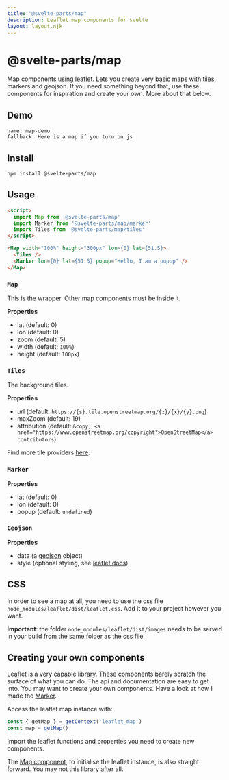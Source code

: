 ```yaml
---
title: "@svelte-parts/map"
description: Leaflet map components for svelte
layout: layout.njk
---
```


# @svelte-parts/map

Map components using [leaflet](https://leafletjs.com/). Lets you create very basic maps with tiles, markers and geojson. If you need something beyond that, use these components for inspiration and create your own. More about that below.

## Demo

```comp
name: map-demo
fallback: Here is a map if you turn on js
```

## Install

```
npm install @svelte-parts/map
```

## Usage

```html
<script>
  import Map from '@svelte-parts/map'
  import Marker from '@svelte-parts/map/marker'
  import Tiles from '@svelte-parts/map/tiles'
</script>

<Map width="100%" height="300px" lon={0} lat={51.5}>
  <Tiles />
  <Marker lon={0} lat={51.5} popup="Hello, I am a popup" />
</Map>
```

### `Map`

This is the wrapper. Other map components must be inside it.

**Properties**

* lat (default: 0)
* lon (default: 0)
* zoom (default: 5)
* width (default: `100%`)
* height (default: `100px`)

### `Tiles`

The background tiles.

**Properties**

* url (default: `https://{s}.tile.openstreetmap.org/{z}/{x}/{y}.png`)
* maxZoom (default: 19)
* attribution (default: `&copy; <a href="https://www.openstreetmap.org/copyright">OpenStreetMap</a> contributors`)

Find more tile providers [here](https://leaflet-extras.github.io/leaflet-providers/preview/).

### `Marker`

**Properties**

* lat (default: 0)
* lon (default: 0)
* popup (default: `undefined`)

### `Geojson`

**Properties**

* data (a [geojson](https://en.wikipedia.org/wiki/GeoJSON) object)
* style (optional styling, see [leaflet docs](https://leafletjs.com/reference-1.7.1.html#geojson-style))

## CSS

In order to see a map at all, you need to use the css file `node_modules/leaflet/dist/leaflet.css`. Add it to your project however you want.

**Important**: the folder `node_modules/leaflet/dist/images` needs to be served in your build from the same folder as the css file.

## Creating your own components

[Leaflet](https://leafletjs.com/) is a very capable library. These components barely scratch the surface of what you can do. The api and documentation are easy to get into. You may want to create your own components. Have a look at how I made the [Marker](https://github.com/idris-maps/svelte-parts/blob/master/packages/map/marker/Marker.svelte).

Access the leaflet map instance with:

```js
const { getMap } = getContext('leaflet_map')
const map = getMap()
```

Import the leaflet functions and properties you need to create new components.

The [Map component](https://github.com/idris-maps/svelte-parts/blob/master/packages/map/Map.svelte), to initialise the leaflet instance, is also straight forward. You may not this library after all.
